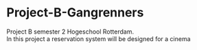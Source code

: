 # Project-B-Gangrenners
Project B semester 2 Hogeschool Rotterdam.\
In this project a reservation system will be designed for a cinema
